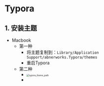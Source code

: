 # Typora

## 1. 安装主题

* Macbook
  * 第一种
    * 将主题复制到：`Library/Application Support/abnerworks.Typora/themes`
    * 重启Typora
  * 第二种
    * <img src="/Users/zefeng/Documents/workspace/study-md/tools/app/resources/typora_theme_path.png" alt="typora_theme_path" style="zoom: 50%;" />
    * 